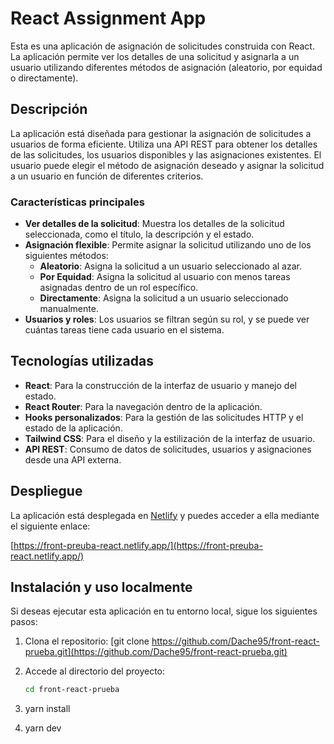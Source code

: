 # React Assignment App

Esta es una aplicación de asignación de solicitudes construida con React. La aplicación permite ver los detalles de una solicitud y asignarla a un usuario utilizando diferentes métodos de asignación (aleatorio, por equidad o directamente).

## Descripción

La aplicación está diseñada para gestionar la asignación de solicitudes a usuarios de forma eficiente. Utiliza una API REST para obtener los detalles de las solicitudes, los usuarios disponibles y las asignaciones existentes. El usuario puede elegir el método de asignación deseado y asignar la solicitud a un usuario en función de diferentes criterios.

### Características principales

- **Ver detalles de la solicitud**: Muestra los detalles de la solicitud seleccionada, como el título, la descripción y el estado.
- **Asignación flexible**: Permite asignar la solicitud utilizando uno de los siguientes métodos:
  - **Aleatorio**: Asigna la solicitud a un usuario seleccionado al azar.
  - **Por Equidad**: Asigna la solicitud al usuario con menos tareas asignadas dentro de un rol específico.
  - **Directamente**: Asigna la solicitud a un usuario seleccionado manualmente.
- **Usuarios y roles**: Los usuarios se filtran según su rol, y se puede ver cuántas tareas tiene cada usuario en el sistema.

## Tecnologías utilizadas

- **React**: Para la construcción de la interfaz de usuario y manejo del estado.
- **React Router**: Para la navegación dentro de la aplicación.
- **Hooks personalizados**: Para la gestión de las solicitudes HTTP y el estado de la aplicación.
- **Tailwind CSS**: Para el diseño y la estilización de la interfaz de usuario.
- **API REST**: Consumo de datos de solicitudes, usuarios y asignaciones desde una API externa.

## Despliegue

La aplicación está desplegada en [Netlify](https://www.netlify.com/) y puedes acceder a ella mediante el siguiente enlace:

[https://front-preuba-react.netlify.app/](https://front-preuba-react.netlify.app/)

## Instalación y uso localmente

Si deseas ejecutar esta aplicación en tu entorno local, sigue los siguientes pasos:

1. Clona el repositorio:
   [git clone https://github.com/Dache95/front-react-prueba.git](https://github.com/Dache95/front-react-prueba.git)

2. Accede al directorio del proyecto:
   ```bash
   cd front-react-prueba

3. yarn install

4. yarn dev




